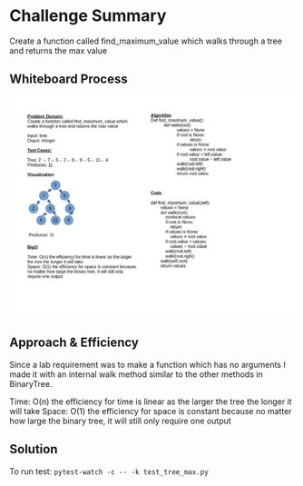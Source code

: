# Challenge Summary

Create a function called find_maximum_value which walks through a tree and returns the max value

## Whiteboard Process

![Challenge 17 Whiteboard](challenge17.jpg)

## Approach & Efficiency

Since a lab requirement was to make a function which has no arguments I made it with an internal walk method similar to the other methods in BinaryTree.

Time: O(n) the efficiency for time is linear as the larger the tree the longer it will take
Space: O(1) the efficiency for space is constant because no matter how large the binary tree, it will still only require one output

## Solution

To run test: `pytest-watch -c -- -k test_tree_max.py`
